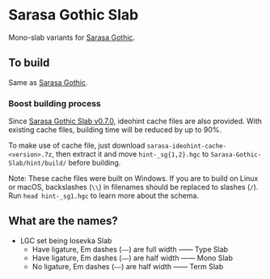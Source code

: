 # Sarasa Gothic Slab

Mono-slab variants for [Sarasa Gothic](https://github.com/be5invis/Sarasa-Gothic).

## To build

Same as [Sarasa Gothic](https://github.com/be5invis/Sarasa-Gothic).

### Boost building process

Since [Sarasa Gothic Slab v0.7.0](https://github.com/CyanoHao/Sarasa-Gothic-Slab/releases/tag/v0.7.0-slab), ideohint cache files are also provided. With existing cache files, building time will be reduced by up to 90%.

To make use of cache file, just download `sarasa-ideohint-cache-<version>.7z`, then extract it and move `hint-_sg{1,2}.hgc` to `Sarasa-Gothic-Slab/hint/build/` before building.

Note: These cache files were built on Windows. If you are to build on Linux or macOS, backslashes (`\\`) in filenames should be replaced to slashes (`/`). Run `head hint-_sg1.hgc` to learn more about the schema.

## What are the names?

- LGC set being Iosevka Slab
  - Have ligature, Em dashes (`——`) are full width —— Type Slab
  - Have ligature, Em dashes (`——`) are half width —— Mono Slab
  - No ligature, Em dashes (`——`) are half width —— Term Slab
